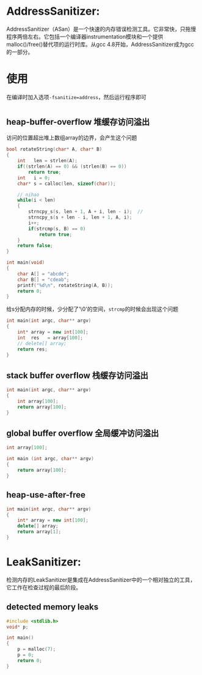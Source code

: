 # AddressSanitizer: 
AddressSanitizer（ASan）是一个快速的内存错误检测工具。它非常快，只拖慢程序两倍左右。它包括一个编译器instrumentation模块和一个提供malloc()/free()替代项的运行时库。从gcc 4.8开始，AddressSanitizer成为gcc的一部分。

# 使用
在编译时加入选项`-fsanitize=address`，然后运行程序即可

# 

## heap-buffer-overflow 堆缓存访问溢出
访问的位置超出堆上数组array的边界，会产生这个问题
```c
bool rotateString(char* A, char* B)
{
    int   len = strlen(A);
    if((strlen(A) == 0) && (strlen(B) == 0))
        return true;
    int   i = 0;
    char* s = calloc(len, sizeof(char));

    // nihao
    while(i < len)
    {
        strncpy_s(s, len + 1, A + i, len - i);  //
        strncpy_s(s + len - i, len + 1, A, i);
        i++;
        if(strcmp(s, B) == 0)
            return true;
    }
    return false;
}

int main(void)
{
    char A[] = "abcde";
    char B[] = "cdeab";
    printf("%d\n", rotateString(A, B));
    return 0;
}
```
给s分配内存的时候，少分配了'\0'的空间，`strcmp`的时候会出现这个问题

```cpp
int main(int argc, char** argv)
{
    int* array = new int[100];
    int  res   = array[100];
    // delete[] array;
    return res;
}
```

## stack buffer overflow 栈缓存访问溢出
```cpp
int main(int argc, char** argv)
{
    int array[100];
    return array[100];
}
```

## global buffer overflow 全局缓冲访问溢出
```cpp
int array[100];

int main (int argc, char** argv)
{
    return array[100];
}
```


## heap-use-after-free
```cpp
int main(int argc, char** argv)
{
    int* array = new int[100];
    delete[] array;
    return array[1];
}
```

# LeakSanitizer: 
检测内存的LeakSanitizer是集成在AddressSanitizer中的一个相对独立的工具，它工作在检查过程的最后阶段。
## detected memory leaks
```c
#include <stdlib.h>
void* p;

int main()
{
    p = malloc(7);
    p = 0;
    return 0;
}

```
